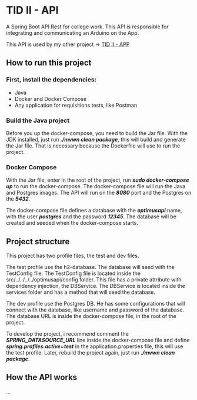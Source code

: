 # TID II - API

A Spring Boot API Rest for college work. This API is responsible for integrating and communicating an Arduino on the App.

This API is used by my other project -> [TID II - APP](https://github.com/igortauh/tidii_app)

## How to run this project 

### First, install the dependencies:

- Java
- Docker and Docker Compose
- Any application for requisitions tests, like Postman

### Build the Java project

Before you up the docker-compose, you need to build the Jar file. With the JDK installed, just run ***./mvwn clean package***, this will build and generate the Jar file. That is necessary because the Dockerfile will use to run the project.

### Docker Compose

With the Jar file, enter in the root of the project, run ***sudo docker-compose up*** to run the docker-compose. The docker-compose file will run the Java and Postgres images. The API will run on the ***8080*** port and the Postgres on the ***5432***.

The docker-compose file defines a database with the ***optimusapi*** name, with the user ***postgres*** and the password ***12345***. The database will be created and seeded when the docker-compose starts.

## Project structure

This project has two profile files, the test and dev files.

The test profile use the h2-database. The database will seed with the TestConfig file. The TestConfig file is located inside the src/../../../../optimusapi/config folder. This file has a private attribute with dependency injection, the DBService. The DBService is located inside the services folder and has a method that will seed the database.

The dev profile use the Postgres DB. He has some configurations that will connect with the database, like username and password of the database. The database URL is inside the docker-compose file, in the root of the project.

To develop the project, i recommend comment the ***SPRING_DATASOURCE_URL*** line inside the docker-compose file and define ***spring.profiles.active=test*** in the application.properties file, this will use the test profile. Later, rebuild the project again, just run ***./mvwn clean package***.

## How the API works

...